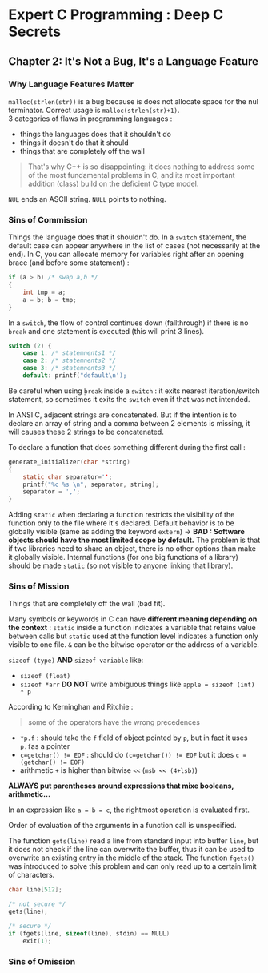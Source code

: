 Expert C Programming : Deep C Secrets
=====================================

Chapter 2: It's Not a Bug, It's a Language Feature
--------------------------------------------------

### Why Language Features Matter
`malloc(strlen(str))` is a bug because is does not allocate space for the nul
terminator. Correct usage is `malloc(strlen(str)+1)`.\
3 categories of flaws in programming languages :
* things the languages does that it shouldn't do
* things it doesn't do that it should
* things that are completely off the wall

> That's why C++ is so disappointing: it does nothing to address some of the
> most fundamental problems in C, and its most important addition (class) build
> on the deficient C type model.

`NUL` ends an ASCII string. `NULL` points to nothing.

### Sins of Commission
Things the language does that it shouldn't do. In a `switch` statement, the
default case can appear anywhere in the list of cases (not necessarily at the
end).
In C, you can allocate memory for variables right after an opening brace (and
before some statement) :
```C
if (a > b) /* swap a,b */
{
    int tmp = a;
    a = b; b = tmp;
}
```

In a `switch`, the flow of control continues down (fallthrough) if there is no
`break` and one statement is executed (this will print 3 lines).
```C
switch (2) {
    case 1: /* statemnents1 */
    case 2: /* statemnents2 */
    case 3: /* statemnents3 */
    default: printf("default\n');
```
Be careful when using ̣`break` inside a `switch` : it exits nearest
iteration/switch statement, so sometimes it exits the `switch` even if that was not
intended.

In ANSI C, adjacent strings are concatenated. But if the intention is to declare
an array of string and a comma between 2 elements is missing, it will causes
these 2 strings to be concatenated.

To declare a function that does something different during the first call :
```C
generate_initializer(char *string)
{
    static char separator='';
    printf("%c %s \n", separator, string);
    separator = ',';
}
```

Adding `static` when declaring a function restricts the visibility of the
function only to the file where it's declared. Default behavior is to be
globally visible (same as adding the keyword `extern`) -> **BAD : Software
objects should have the most limited scope by default.** The problem is that if
two libraries need to share an object, there is no other options than make it
globally visible.
Internal functions (for one big functions of a library) should be made `static`
(so not visible to anyone linking that library).

### Sins of Mission
Things that are completely off the wall (bad fit).

Many symbols or keywords in C can have **different meaning depending on the
context** : `static` inside a function indicates a variable that retains value
between calls but `static` used at the function level indicates a function only
visible to one file. `&` can be the bitwise operator or the address of a
variable.

`sizeof (type)` **AND** `sizeof variable` like:
* `sizeof (float)`
* `sizeof *arr`
**DO NOT** write ambiguous things like `apple = sizeof (int) * p`

According to Kerninghan and Ritchie :
> some of the operators have the wrong precedences

* `*p.f` : should take the `f` field of object pointed by `p`, but in fact it
 uses `p.f`as a pointer
* `c=getchar() != EOF` : should do `(c=getchar()) != EOF` but it does `c =
  (getchar() != EOF)`
* arithmetic `+` is higher than bitwise `<<` (`msb << (4+lsb)`)

**ALWAYS put parentheses around expressions that mixe booleans, arithmetic...**

In an expression like `a = b = c`, the rightmost operation is evaluated first.

Order of evaluation of the arguments in a function call is unspecified.

The function `gets(line)` read a line from standard input into buffer `line`,
but it does not check if the line can overwrite the buffer, thus it can be used
to overwrite an existing entry in the middle of the stack. The function
`fgets()` was introduced to solve this problem and can only read up to a certain
limit of characters.
```C
char line[512];

/* not secure */
gets(line);

/* secure */
if (fgets(line, sizeof(line), stdin) == NULL)
    exit(1);
```

### Sins of Omission

